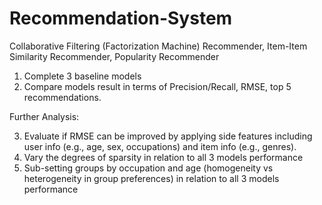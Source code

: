 # Recommendation-System
Collaborative Filtering (Factorization Machine) Recommender, Item-Item Similarity Recommender, Popularity Recommender
1) Complete 3 baseline models 
2) Compare models result in terms of Precision/Recall, RMSE, top 5 recommendations.

Further Analysis:

3) Evaluate if RMSE can be improved by applying side features including user info (e.g., age, sex, occupations) and item info (e.g., genres).
4) Vary the degrees of sparsity in relation to all 3 models performance
5) Sub-setting groups by occupation and age (homogeneity vs heterogeneity in group preferences) in relation to all 3 models performance
